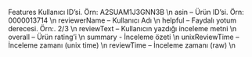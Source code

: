 

Features
 Kullanıcı ID’si. Örn: A2SUAM1J3GNN3B \n
asin – Ürün ID’si. Örn: 0000013714 \n
reviewerName – Kullanıcı Adı  \n
helpful – Faydalı yotum derecesi. Örn:. 2/3  \n
reviewText – Kullanıcın yazdığı inceleme metni  \n
overall – Ürün rating’i  \n
summary - İnceleme özeti  \n
unixReviewTime – İnceleme zamanı (unix time)  \n
reviewTime – İnceleme zamanı (raw)  \n
